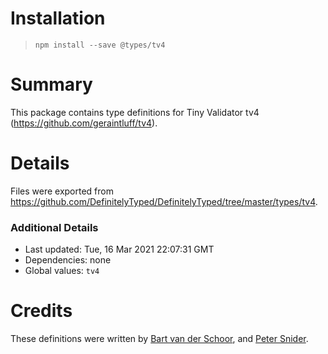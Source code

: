# Installation
> `npm install --save @types/tv4`

# Summary
This package contains type definitions for Tiny Validator tv4 (https://github.com/geraintluff/tv4).

# Details
Files were exported from https://github.com/DefinitelyTyped/DefinitelyTyped/tree/master/types/tv4.

### Additional Details
 * Last updated: Tue, 16 Mar 2021 22:07:31 GMT
 * Dependencies: none
 * Global values: `tv4`

# Credits
These definitions were written by [Bart van der Schoor](https://github.com/Bartvds), and [Peter Snider](https://github.com/psnider).
